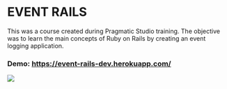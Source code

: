 # EVENT RAILS

This was a course created during Pragmatic Studio training. The objective was to learn the main concepts of Ruby on Rails by creating an event logging application.

### Demo: https://event-rails-dev.herokuapp.com/

<img src="https://i.imgur.com/Z791Cb9.png">
